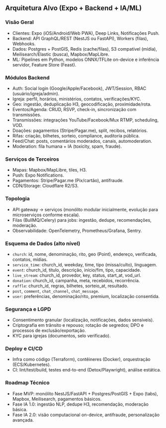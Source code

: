 ## Arquitetura Alvo (Expo + Backend + IA/ML)

### Visão Geral
- Clientes: Expo (iOS/Android/Web PWA), Deep Links, Notificações Push.
- Backend: API GraphQL/REST (NestJS ou FastAPI), Workers (filas), Webhooks.
- Dados: Postgres + PostGIS, Redis (cache/filas), S3 compatível (mídia), Meilisearch/Elastic (busca), Mapbox/MapLibre.
- ML: Pipelines em Python, modelos ONNX/TFLite on-device e inferência servidor, Feature Store (Feast).

### Módulos Backend
- Auth: Social login (Google/Apple/Facebook), JWT/Session, RBAC (usuário/igreja/admin).
- Igreja: perfil, horários, ministérios, contatos, verificações/KYC.
- Geo: ingestão, deduplicação H3, geocodificação, proximidade/rota.
- Eventos/Agenda: CRUD, RSVP, check-in, sincronização com transmissões.
- Transmissões: integrações YouTube/Facebook/Mux RTMP, scheduling, VOD.
- Doações: pagamentos (Stripe/Pagar.me), split, recibos, relatórios.
- Rifas: criação, bilhetes, sorteio, compliance, auditoria pública.
- Feed/Chat: posts, comentários moderados, canais, automoderation.
- Moderation: fila humana + IA (toxicity, spam, fraude).

### Serviços de Terceiros
- Mapas: Mapbox/MapLibre, tiles, H3.
- Push: Expo Notifications.
- Pagamentos: Stripe/Pagar.me (Pix/cartão), antifraude.
- CDN/Storage: Cloudflare R2/S3.

### Topologia
- API gateway -> serviços (monólito modular inicialmente, evolução para microserviços conforme escala).
- Filas (BullMQ/Celery) para jobs: ingestão, dedupe, recomendações, moderação.
- Observabilidade: OpenTelemetry, Prometheus/Grafana, Sentry.

### Esquema de Dados (alto nível)
- `church`: id, nome, denominação, rito, geo (Point), endereço, verificada, contatos, mídias.
- `service_time`: church_id, weekday, time, tipo (missa/culto), linguagem.
- `event`: church_id, título, descrição, início/fim, tipo, capacidade.
- `live_stream`: church_id, provedor, key, status, start_at, vod_url.
- `donation`: church_id, campanha, meta, recebidos, recorrência.
- `raffle`: church_id, regras, bilhetes, sorteio_at, resultado.
- `post`, `comment`, `chat_channel`, `chat_message`.
- `user`: preferências, denominação/rito, premium, localização consentida.

### Segurança e LGPD
- Consentimento granular (localização, notificações, dados sensíveis).
- Criptografia em trânsito e repouso; rotação de segredos; DPO e processos de exclusão/exportação.
- KYC para igrejas (documentos, selo verificado).

### Deploy e CI/CD
- Infra como código (Terraform), contêineres (Docker), orquestração (ECS/Kubernetes).
- CI: lint/test/build, testes end-to-end (Detox/Playwright), análise estática.

### Roadmap Técnico
- Fase MVP: monólito NestJS/FastAPI + Postgres/PostGIS + Expo (tabs), Mapbox, Meilisearch, pagamentos básicos.
- Fase IA 1.0: ingestão NLP, dedupe H3, recomendação, moderação básica.
- Fase IA 2.0: visão computacional on-device, antifraude, personalização avançada.
